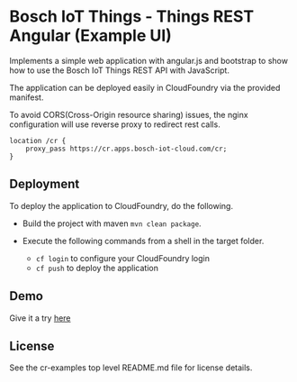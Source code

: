# Bosch IoT Things - Things REST Angular (Example UI)

Implements a simple web application with angular.js and bootstrap to show how to use the Bosch IoT Things REST API with JavaScript.

The application can be deployed easily in CloudFoundry via the provided manifest. 

To avoid CORS(Cross-Origin resource sharing) issues, the nginx configuration will use reverse proxy to redirect rest calls.

```
location /cr {
	proxy_pass https://cr.apps.bosch-iot-cloud.com/cr;
}
```

## Deployment

To deploy the application to CloudFoundry, do the following.

* Build the project with maven ```mvn clean package```.
    
* Execute the following commands from a shell in the target folder.
    * ```cf login``` to configure your CloudFoundry login
    * ```cf push``` to deploy the application
    
## Demo

Give it a try [here](https://demos.apps.bosch-iot-cloud.com/things-rest-angular/)

## License

See the cr-examples top level README.md file for license details.